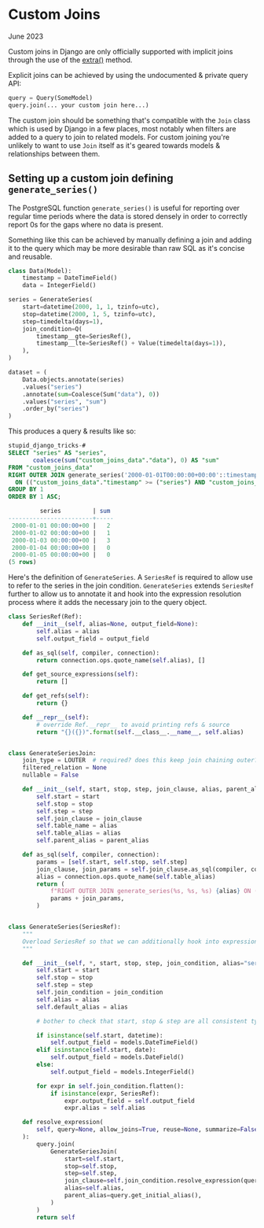 Custom Joins
============

June 2023


Custom joins in Django are only officially supported with implicit joins through the use of the
[extra()](https://docs.djangoproject.com/en/4.2/ref/models/querysets/#extra) method.

Explicit joins can be achieved by using the undocumented & private query API:


```python
query = Query(SomeModel)
query.join(... your custom join here...)
```

The custom join should be something that's compatible with the `Join` class which is used by Django in a few places,
most notably when filters are added to a query to join to related models. For custom joining you're unlikely to want to
use `Join` itself as it's geared towards models & relationships between them.


Setting up a custom join defining `generate_series()`
-----------------------------------------------------

The PostgreSQL function `generate_series()` is useful for reporting over regular time periods where the data is stored
densely in order to correctly report 0s for the gaps where no data is present.

Something like this can be achieved by manually defining a join and adding it to the query which may be more desirable
than raw SQL as it's concise and reusable.


```python
class Data(Model):
    timestamp = DateTimeField()
    data = IntegerField()

series = GenerateSeries(
    start=datetime(2000, 1, 1, tzinfo=utc),
    stop=datetime(2000, 1, 5, tzinfo=utc),
    step=timedelta(days=1),
    join_condition=Q(
        timestamp__gte=SeriesRef(),
        timestamp__lte=SeriesRef() + Value(timedelta(days=1)),
    ),
)

dataset = (
    Data.objects.annotate(series)
    .values("series")
    .annotate(sum=Coalesce(Sum("data"), 0))
    .values("series", "sum")
    .order_by("series")
)
```

This produces a query & results like so:

```sql
stupid_django_tricks-#
SELECT "series" AS "series",
       coalesce(sum("custom_joins_data"."data"), 0) AS "sum"
FROM "custom_joins_data"
RIGHT OUTER JOIN generate_series('2000-01-01T00:00:00+00:00'::timestamptz, '2000-01-05T00:00:00+00:00'::timestamptz, '1 days 0.000000 seconds'::interval) "series"
  ON (("custom_joins_data"."timestamp" >= ("series") AND "custom_joins_data"."timestamp" <= ("series" + '1 days 0.000000 seconds'::interval)))
GROUP BY 1
ORDER BY 1 ASC;

         series         | sum
------------------------+-----
 2000-01-01 00:00:00+00 |   2
 2000-01-02 00:00:00+00 |   1
 2000-01-03 00:00:00+00 |   3
 2000-01-04 00:00:00+00 |   0
 2000-01-05 00:00:00+00 |   0
(5 rows)
```

Here's the definition of `GenerateSeries`.  A `SeriesRef` is required to allow use to refer to the series in the join
condition. `GenerateSeries` extends `SeriesRef` further to allow us to annotate it and hook into the expression
resolution process where it adds the necessary join to the query object.

```python
class SeriesRef(Ref):
    def __init__(self, alias=None, output_field=None):
        self.alias = alias
        self.output_field = output_field

    def as_sql(self, compiler, connection):
        return connection.ops.quote_name(self.alias), []

    def get_source_expressions(self):
        return []

    def get_refs(self):
        return {}

    def __repr__(self):
        # override Ref.__repr__ to avoid printing refs & source
        return "{}({})".format(self.__class__.__name__, self.alias)


class GenerateSeriesJoin:
    join_type = LOUTER  # required? does this keep join chaining outer?
    filtered_relation = None
    nullable = False

    def __init__(self, start, stop, step, join_clause, alias, parent_alias):
        self.start = start
        self.stop = stop
        self.step = step
        self.join_clause = join_clause
        self.table_name = alias
        self.table_alias = alias
        self.parent_alias = parent_alias

    def as_sql(self, compiler, connection):
        params = [self.start, self.stop, self.step]
        join_clause, join_params = self.join_clause.as_sql(compiler, connection)
        alias = connection.ops.quote_name(self.table_alias)
        return (
            f"RIGHT OUTER JOIN generate_series(%s, %s, %s) {alias} ON ({join_clause})",
            params + join_params,
        )


class GenerateSeries(SeriesRef):
    """
    Overload SeriesRef so that we can additionally hook into expression resolution and setup our custom join.
    """

    def __init__(self, *, start, stop, step, join_condition, alias="series"):
        self.start = start
        self.stop = stop
        self.step = step
        self.join_condition = join_condition
        self.alias = alias
        self.default_alias = alias

        # bother to check that start, stop & step are all consistent types?

        if isinstance(self.start, datetime):
            self.output_field = models.DateTimeField()
        elif isinstance(self.start, date):
            self.output_field = models.DateField()
        else:
            self.output_field = models.IntegerField()

        for expr in self.join_condition.flatten():
            if isinstance(expr, SeriesRef):
                expr.output_field = self.output_field
                expr.alias = self.alias

    def resolve_expression(
        self, query=None, allow_joins=True, reuse=None, summarize=False, for_save=False
    ):
        query.join(
            GenerateSeriesJoin(
                start=self.start,
                stop=self.stop,
                step=self.step,
                join_clause=self.join_condition.resolve_expression(query),
                alias=self.alias,
                parent_alias=query.get_initial_alias(),
            )
        )
        return self
```
